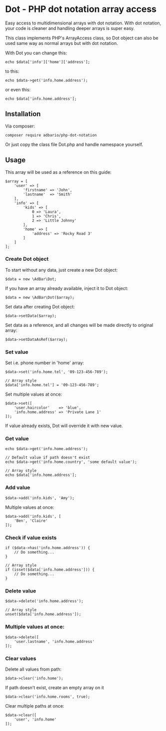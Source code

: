 # Dot - PHP dot notation array access
Easy access to multidimensional arrays with dot notation.
With dot notation, your code is cleaner and handling deeper arrays is super easy.

This class implements PHP's ArrayAccess class, so Dot object can also be used same way as normal arrays but with dot notation.

With Dot you can change this:

    echo $data['info']['home']['address'];

to this:

    echo $data->get('info.home.address');

or even this:

    echo $data['info.home.address'];

## Installation

Via composer:

    composer require adbario/php-dot-notation

Or just copy the class file Dot.php and handle namespace yourself.

## Usage

This array will be used as a reference on this guide:

    $array = [
        'user' => [
            'firstname' => 'John',
            'lastname'  => 'Smith'
        ],
        'info' => [
            'kids' => [
                0 => 'Laura',
                1 => 'Chris',
                2 => 'Little Johnny'
            ],
            'home' => [
                'address' => 'Rocky Road 3'
            ]
        ]
    ];

### Create Dot object

To start without any data, just create a new Dot object:

    $data = new \AdBar\Dot;

If you have an array already available, inject it to Dot object:

    $data = new \AdBar\Dot($array);
    
Set data after creating Dot object:

    $data->setData($array);
    
Set data as a reference, and all changes will be made directly to original array:

    $data->setDataAsRef($array);

### Set value

Set i.e. phone number in 'home' array:
    
    $data->set('info.home.tel', '09-123-456-789');
    
    // Array style
    $data['info.home.tel'] = '09-123-456-789';

Set multiple values at once:

    $data->set([
        'user.haircolor'    => 'blue',
        'info.home.address' => 'Private Lane 1'
    ]);

If value already exists, Dot will override it with new value.

### Get value

    echo $data->get('info.home.address');
    
    // Default value if path doesn't exist
    echo $data->get('info.home.country', 'some default value');
    
    // Array style
    echo $data['info.home.address'];

### Add value

    $data->add('info.kids', 'Amy');

Multiple values at once:

    $data->add('info.kids', [
        'Ben', 'Claire'
    ]);

### Check if value exists

    if ($data->has('info.home.address')) {
        // Do something...
    }
    
    // Array style
    if (isset($data['info.home.address'])) {
        // Do something...
    }

### Delete value

    $data->delete('info.home.address');
    
    // Array style
    unset($data['info.home.address']);

### Multiple values at once:

    $data->delete([
        'user.lastname', 'info.home.address'
    ]);

### Clear values

Delete all values from path:

    $data->clear('info.home');
    
If path doesn't exist, create an empty array on it

    $data->clear('info.home.rooms', true);

Clear multiple paths at once:

    $data->clear([
        'user', 'info.home'
    ]);

